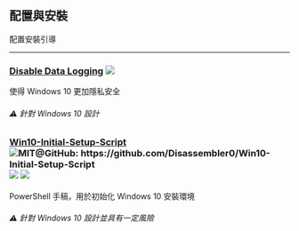 ## 配置與安裝

配置安裝引導

---

### [Disable Data Logging](https://www.reddit.com/r/Windows10/comments/3f38ed/guide_how_to_disable_data_logging_in_w10) ![](../assets/united-states.png)

使得 Windows 10 更加隱私安全

###### ⚠ 針對 Windows 10 設計

### [Win10-Initial-Setup-Script](https://www.dasm.cz/clanek/jak-z-windows-10-udelat-desktopovy-system) ![](../assets/open-source-icon.png "MIT@GitHub: https://github.com/Disassembler0/Win10-Initial-Setup-Script") ![](../assets/united-states.png) ![](../assets/command-line.png)

PowerShell 手稿，用於初始化 Windows 10 安裝環境

###### ⚠ 針對 Windows 10 設計並具有一定風險



